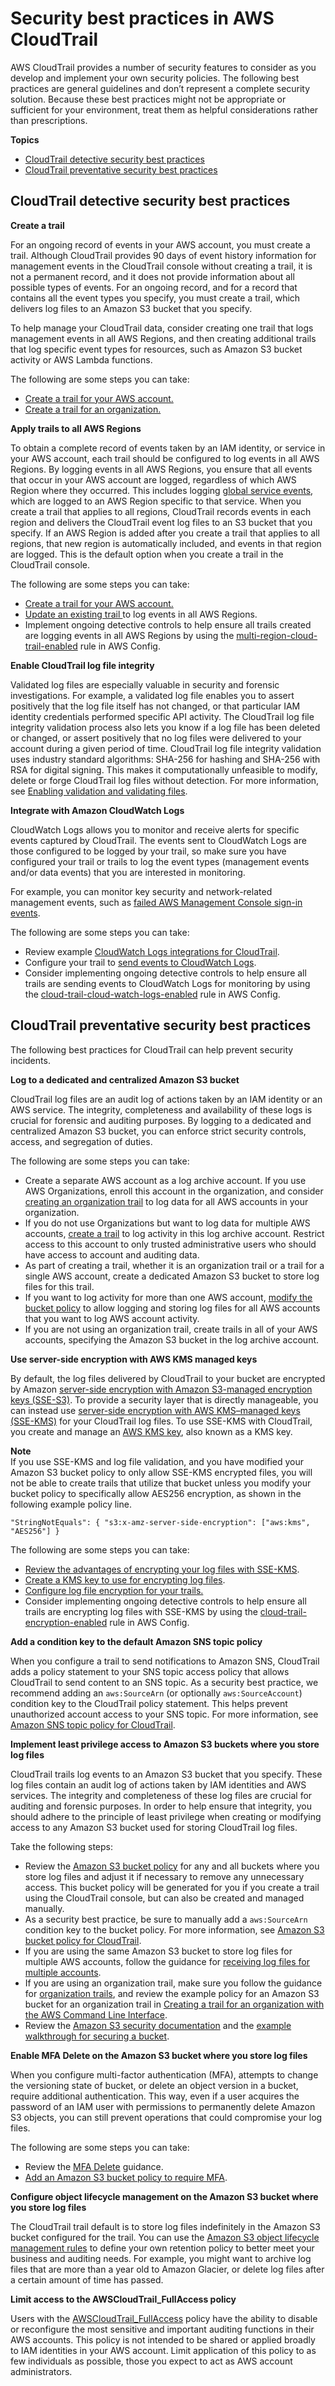 # Security best practices in AWS CloudTrail<a name="best-practices-security"></a>

AWS CloudTrail provides a number of security features to consider as you develop and implement your own security policies\. The following best practices are general guidelines and don’t represent a complete security solution\. Because these best practices might not be appropriate or sufficient for your environment, treat them as helpful considerations rather than prescriptions\.

**Topics**
+ [CloudTrail detective security best practices](#best-practices-security-detective)
+ [CloudTrail preventative security best practices](#best-practices-security-preventative)

## CloudTrail detective security best practices<a name="best-practices-security-detective"></a>

**Create a trail**

For an ongoing record of events in your AWS account, you must create a trail\. Although CloudTrail provides 90 days of event history information for management events in the CloudTrail console without creating a trail, it is not a permanent record, and it does not provide information about all possible types of events\. For an ongoing record, and for a record that contains all the event types you specify, you must create a trail, which delivers log files to an Amazon S3 bucket that you specify\. 

To help manage your CloudTrail data, consider creating one trail that logs management events in all AWS Regions, and then creating additional trails that log specific event types for resources, such as Amazon S3 bucket activity or AWS Lambda functions\.

The following are some steps you can take:
+ [Create a trail for your AWS account\.](cloudtrail-create-a-trail-using-the-console-first-time.md#creating-a-trail-in-the-console)
+ [Create a trail for an organization\.](creating-trail-organization.md)

**Apply trails to all AWS Regions**

To obtain a complete record of events taken by an IAM identity, or service in your AWS account, each trail should be configured to log events in all AWS Regions\. By logging events in all AWS Regions, you ensure that all events that occur in your AWS account are logged, regardless of which AWS Region where they occurred\. This includes logging [global service events](cloudtrail-concepts.md#cloudtrail-concepts-global-service-events), which are logged to an AWS Region specific to that service\. When you create a trail that applies to all regions, CloudTrail records events in each region and delivers the CloudTrail event log files to an S3 bucket that you specify\. If an AWS Region is added after you create a trail that applies to all regions, that new region is automatically included, and events in that region are logged\. This is the default option when you create a trail in the CloudTrail console\. 

The following are some steps you can take:
+ [Create a trail for your AWS account\.](cloudtrail-create-a-trail-using-the-console-first-time.md#creating-a-trail-in-the-console)
+ [Update an existing trail ](cloudtrail-update-a-trail-console.md)to log events in all AWS Regions\.
+ Implement ongoing detective controls to help ensure all trails created are logging events in all AWS Regions by using the [multi\-region\-cloud\-trail\-enabled](https://docs.aws.amazon.com/config/latest/developerguide/multi-region-cloudtrail-enabled.html) rule in AWS Config\.

**Enable CloudTrail log file integrity**

Validated log files are especially valuable in security and forensic investigations\. For example, a validated log file enables you to assert positively that the log file itself has not changed, or that particular IAM identity credentials performed specific API activity\. The CloudTrail log file integrity validation process also lets you know if a log file has been deleted or changed, or assert positively that no log files were delivered to your account during a given period of time\. CloudTrail log file integrity validation uses industry standard algorithms: SHA\-256 for hashing and SHA\-256 with RSA for digital signing\. This makes it computationally unfeasible to modify, delete or forge CloudTrail log files without detection\. For more information, see [Enabling validation and validating files](cloudtrail-log-file-validation-intro.md#cloudtrail-log-file-validation-intro-enabling-and-using)\.

**Integrate with Amazon CloudWatch Logs**

CloudWatch Logs allows you to monitor and receive alerts for specific events captured by CloudTrail\. The events sent to CloudWatch Logs are those configured to be logged by your trail, so make sure you have configured your trail or trails to log the event types \(management events and/or data events\) that you are interested in monitoring\.

For example, you can monitor key security and network\-related management events, such as [failed AWS Management Console sign\-in events](cloudwatch-alarms-for-cloudtrail.md#cloudwatch-alarms-for-cloudtrail-signin)\.

The following are some steps you can take:
+ Review example [CloudWatch Logs integrations for CloudTrail](cloudwatch-alarms-for-cloudtrail.md)\.
+ Configure your trail to [send events to CloudWatch Logs](monitor-cloudtrail-log-files-with-cloudwatch-logs.md)\.
+ Consider implementing ongoing detective controls to help ensure all trails are sending events to CloudWatch Logs for monitoring by using the [cloud\-trail\-cloud\-watch\-logs\-enabled](https://docs.aws.amazon.com/config/latest/developerguide/cloud-trail-cloud-watch-logs-enabled.html) rule in AWS Config\. 

## CloudTrail preventative security best practices<a name="best-practices-security-preventative"></a>

The following best practices for CloudTrail can help prevent security incidents\.

**Log to a dedicated and centralized Amazon S3 bucket**

CloudTrail log files are an audit log of actions taken by an IAM identity or an AWS service\. The integrity, completeness and availability of these logs is crucial for forensic and auditing purposes\. By logging to a dedicated and centralized Amazon S3 bucket, you can enforce strict security controls, access, and segregation of duties\. 

The following are some steps you can take:
+ Create a separate AWS account as a log archive account\. If you use AWS Organizations, enroll this account in the organization, and consider [creating an organization trail](creating-trail-organization.md) to log data for all AWS accounts in your organization\.
+ If you do not use Organizations but want to log data for multiple AWS accounts, [create a trail](cloudtrail-create-a-trail-using-the-console-first-time.md#creating-a-trail-in-the-console) to log activity in this log archive account\. Restrict access to this account to only trusted administrative users who should have access to account and auditing data\.
+ As part of creating a trail, whether it is an organization trail or a trail for a single AWS account, create a dedicated Amazon S3 bucket to store log files for this trail\. 
+ If you want to log activity for more than one AWS account, [modify the bucket policy](cloudtrail-set-bucket-policy-for-multiple-accounts.md) to allow logging and storing log files for all AWS accounts that you want to log AWS account activity\.
+ If you are not using an organization trail, create trails in all of your AWS accounts, specifying the Amazon S3 bucket in the log archive account\.

**Use server\-side encryption with AWS KMS managed keys**

By default, the log files delivered by CloudTrail to your bucket are encrypted by Amazon [server\-side encryption with Amazon S3\-managed encryption keys \(SSE\-S3\)](https://docs.aws.amazon.com/AmazonS3/latest/dev/UsingServerSideEncryption.html)\. To provide a security layer that is directly manageable, you can instead use [server\-side encryption with AWS KMS–managed keys \(SSE\-KMS\)](https://docs.aws.amazon.com/AmazonS3/latest/dev/UsingKMSEncryption.html) for your CloudTrail log files\. To use SSE\-KMS with CloudTrail, you create and manage an [AWS KMS key](https://docs.aws.amazon.com/kms/latest/developerguide/concepts.html), also known as a KMS key\. 

**Note**  
If you use SSE\-KMS and log file validation, and you have modified your Amazon S3 bucket policy to only allow SSE\-KMS encrypted files, you will not be able to create trails that utilize that bucket unless you modify your bucket policy to specifically allow AES256 encryption, as shown in the following example policy line\.  

```
"StringNotEquals": { "s3:x-amz-server-side-encryption": ["aws:kms", "AES256"] } 
```

The following are some steps you can take:
+ [Review the advantages of encrypting your log files with SSE\-KMS](encrypting-cloudtrail-log-files-with-aws-kms.md)\.
+ [Create a KMS key to use for encrypting log files](create-kms-key-policy-for-cloudtrail.md)\.
+ [Configure log file encryption for your trails\.](create-kms-key-policy-for-cloudtrail-update-trail.md)
+ Consider implementing ongoing detective controls to help ensure all trails are encrypting log files with SSE\-KMS by using the [cloud\-trail\-encryption\-enabled](https://docs.aws.amazon.com/config/latest/developerguide/cloud-trail-encryption-enabled.html) rule in AWS Config\. 

**Add a condition key to the default Amazon SNS topic policy**

When you configure a trail to send notifications to Amazon SNS, CloudTrail adds a policy statement to your SNS topic access policy that allows CloudTrail to send content to an SNS topic\. As a security best practice, we recommend adding an `aws:SourceArn` \(or optionally `aws:SourceAccount`\) condition key to the CloudTrail policy statement\. This helps prevent unauthorized account access to your SNS topic\. For more information, see [Amazon SNS topic policy for CloudTrail](cloudtrail-permissions-for-sns-notifications.md)\.

**Implement least privilege access to Amazon S3 buckets where you store log files**

CloudTrail trails log events to an Amazon S3 bucket that you specify\. These log files contain an audit log of actions taken by IAM identities and AWS services\. The integrity and completeness of these log files are crucial for auditing and forensic purposes\. In order to help ensure that integrity, you should adhere to the principle of least privilege when creating or modifying access to any Amazon S3 bucket used for storing CloudTrail log files\. 

Take the following steps:
+ Review the [Amazon S3 bucket policy](create-s3-bucket-policy-for-cloudtrail.md) for any and all buckets where you store log files and adjust it if necessary to remove any unnecessary access\. This bucket policy will be generated for you if you create a trail using the CloudTrail console, but can also be created and managed manually\.
+ As a security best practice, be sure to manually add a `aws:SourceArn` condition key to the bucket policy\. For more information, see [Amazon S3 bucket policy for CloudTrail](create-s3-bucket-policy-for-cloudtrail.md)\.
+ If you are using the same Amazon S3 bucket to store log files for multiple AWS accounts, follow the guidance for [receiving log files for multiple accounts](cloudtrail-receive-logs-from-multiple-accounts.md)\.
+ If you are using an organization trail, make sure you follow the guidance for [organization trails](creating-trail-organization.md), and review the example policy for an Amazon S3 bucket for an organization trail in [Creating a trail for an organization with the AWS Command Line Interface](cloudtrail-create-and-update-an-organizational-trail-by-using-the-aws-cli.md)\.
+ Review the [Amazon S3 security documentation](https://docs.aws.amazon.com/AmazonS3/latest/dev/security.html) and the [example walkthrough for securing a bucket](https://docs.aws.amazon.com/AmazonS3/latest/dev/walkthrough1.html)\.

**Enable MFA Delete on the Amazon S3 bucket where you store log files**

When you configure multi\-factor authentication \(MFA\), attempts to change the versioning state of bucket, or delete an object version in a bucket, require additional authentication\. This way, even if a user acquires the password of an IAM user with permissions to permanently delete Amazon S3 objects, you can still prevent operations that could compromise your log files\.

The following are some steps you can take:
+ Review the [MFA Delete](https://docs.aws.amazon.com/AmazonS3/latest/dev/Versioning.html#MultiFactorAutenticationDelete) guidance\.
+ [Add an Amazon S3 bucket policy to require MFA](https://docs.aws.amazon.com/AmazonS3/latest/dev/example-bucket-policies.html#example-bucket-policies-use-case-7)\.

**Configure object lifecycle management on the Amazon S3 bucket where you store log files**

The CloudTrail trail default is to store log files indefinitely in the Amazon S3 bucket configured for the trail\. You can use the [Amazon S3 object lifecycle management rules](https://docs.aws.amazon.com/AmazonS3/latest/dev/object-lifecycle-mgmt.html) to define your own retention policy to better meet your business and auditing needs\. For example, you might want to archive log files that are more than a year old to Amazon Glacier, or delete log files after a certain amount of time has passed\.

**Limit access to the AWSCloudTrail\_FullAccess policy**

Users with the [AWSCloudTrail\_FullAccess](security_iam_id-based-policy-examples.md#grant-custom-permissions-for-cloudtrail-users-full-access) policy have the ability to disable or reconfigure the most sensitive and important auditing functions in their AWS accounts\. This policy is not intended to be shared or applied broadly to IAM identities in your AWS account\. Limit application of this policy to as few individuals as possible, those you expect to act as AWS account administrators\.